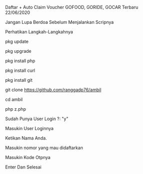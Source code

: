 Daftar + Auto Claim Voucher GOFOOD, GORIDE, GOCAR Terbaru 22/06/2020 

Jangan Lupa Berdoa Sebelum Menjalankan Scripnya 

Perhatikan Langkah-Langkahnya

pkg update

pkg upgrade

pkg install php

pkg install curl

pkg install git

git clone https://github.com/ranggadp76/ambil

cd ambil

php z.php

Sudah Punya User Login ?: "y"

Masukin User Loginnya

Ketikan Nama Anda.

Masukin nomor yang mau didaftarkan

Masukin Kode Otpnya 

Enter Dan Selesai 

